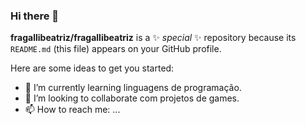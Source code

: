 ### Hi there 👋


**fragallibeatriz/fragallibeatriz** is a ✨ _special_ ✨ repository because its `README.md` (this file) appears on your GitHub profile.

Here are some ideas to get you started:

- 🌱 I’m currently learning  linguagens de programação.
- 👯 I’m looking to collaborate  com projetos de games.
- 📫 How to reach me: ...



